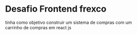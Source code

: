 # Desafio Frontend frexco 

tinha como objetivo construir um sistema de compras com um <br> 
carrinho de compras em react js <br> 
